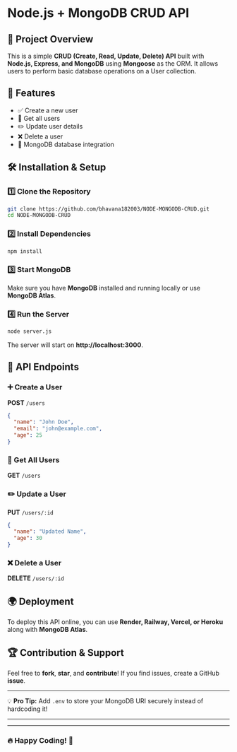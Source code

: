 # Node.js + MongoDB CRUD API

## 📌 Project Overview
This is a simple **CRUD (Create, Read, Update, Delete) API** built with **Node.js, Express, and MongoDB** using **Mongoose** as the ORM. It allows users to perform basic database operations on a User collection.

## 🚀 Features
- ✅ Create a new user
- 📄 Get all users
- ✏️ Update user details
- ❌ Delete a user
- 🔗 MongoDB database integration

## 🛠️ Installation & Setup
### 1️⃣ Clone the Repository
```sh
git clone https://github.com/bhavana182003/NODE-MONGODB-CRUD.git
cd NODE-MONGODB-CRUD
```
### 2️⃣ Install Dependencies
```sh
npm install
```
### 3️⃣ Start MongoDB
Make sure you have **MongoDB** installed and running locally or use **MongoDB Atlas**.

### 4️⃣ Run the Server
```sh
node server.js
```
The server will start on **http://localhost:3000**.

## 📡 API Endpoints
### ➕ Create a User
**POST** `/users`
```json
{
  "name": "John Doe",
  "email": "john@example.com",
  "age": 25
}
```

### 📄 Get All Users
**GET** `/users`

### ✏️ Update a User
**PUT** `/users/:id`
```json
{
  "name": "Updated Name",
  "age": 30
}
```

### ❌ Delete a User
**DELETE** `/users/:id`

## 🌍 Deployment
To deploy this API online, you can use **Render, Railway, Vercel, or Heroku** along with **MongoDB Atlas**.

## 🏆 Contribution & Support
Feel free to **fork**, **star**, and **contribute**! If you find issues, create a GitHub **issue**.

---
💡 **Pro Tip:** Add `.env` to store your MongoDB URI securely instead of hardcoding it!

---


---

### 🔥 Happy Coding! 🚀

